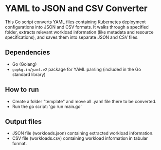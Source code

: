 # YAML to JSON and CSV Converter

This Go script converts YAML files containing Kubernetes deployment configurations into JSON and CSV formats. It walks through a specified folder, extracts relevant workload information (like metadata and resource specifications), and saves them into separate JSON and CSV files.

## Dependencies

- Go (Golang)
- `gopkg.in/yaml.v2` package for YAML parsing (included in the Go standard library)

## How to run

- Create a folder "template" and move all .yaml file there to be converted. 
- Run the go script: 'go run main.go'

## Output files

- JSON file (workloads.json) containing extracted workload information.
- CSV file (workloads.csv) containing workload information in tabular format.

